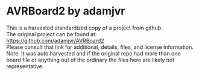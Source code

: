 
# AVRBoard2 by adamjvr  
This is a harvested standardized copy of a project from github.  
The original project can be found at:  
https://github.com/adamjvr/AVRBoard2  
Please consult that link for additional, details, files, and license information.  
Note: It was auto harvested and if the original repo had more than one board file or anything out of the ordinary the files here are likely not representative.  
    